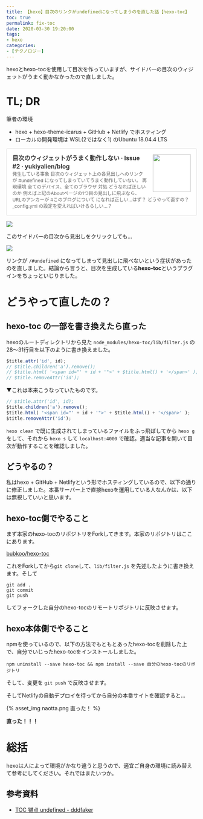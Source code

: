 ```yaml
---
title: 【hexo】目次のリンクがundefinedになってしまうのを直した話【hexo-toc】
toc: true
permalink: fix-toc
date: 2020-03-30 19:20:00
tags:
- hexo
categories:
- [テクノロジー]
---
```


hexoとhexo-tocを使用して目次を作っていますが、サイドバーの目次のウィジェットがうまく動かなかったので直しました。

<!-- toc -->

# TL; DR

筆者の環境

- hexo + hexo-theme-icarus + GitHub + Netlify でホスティング
- ローカルの開発環境は WSL(2ではなく1) のUbuntu 18.04.4 LTS

<div class="blogcardfu" style="width:auto;max-width:9999px;border:1px solid #E0E0E0;border-radius:3px;margin:10px 0;padding:15px;line-height:1.4;text-align:left;background:#FFFFFF;"><a href="https://github.com/yukiyalien/blog/issues/2" target="_blank" style="display:block;text-decoration:none;"><span class="blogcardfu-image" style="float:right;width:100px;padding:0 0 0 10px;margin:0 0 5px 5px;"><img src="https://images.weserv.nl/?w=100&url=ssl:avatars2.githubusercontent.com/u/36108601?s=400&amp;amp;v=4" width="100" style="width:100%;height:auto;max-height:100px;min-width:0;border:0 none;margin:0;"></span><br style="display:none"><span class="blogcardfu-title" style="font-size:112.5%;font-weight:700;color:#333333;margin:0 0 5px 0;">目次のウィジェットがうまく動作しない · Issue #2 · yukiyalien/blog</span><br><span class="blogcardfu-content" style="font-size:87.5%;font-weight:400;color:#666666;">発生している事象 目次のウィジェット上の各見出しへのリンクが #undefined になってしまっていてうまく動作していない。 再現環境 全てのデバイス、全てのブラウザ 対処 どうなれば正しいのか 例えば上記のAboutページの1つ目の見出しに飛ぶなら、URLのアンカーが #このブログについて になれば正しい…はず？ どうやって直すの？ _config.yml の設定を変えればいけるらしい…？</span><br><span style="clear:both;display:block;overflow:hidden;height:0;">&nbsp;</span></a></div>

![](https://user-images.githubusercontent.com/36108601/77887095-f216b980-72a4-11ea-9576-ac89cfe374ad.png)

このサイドバーの目次から見出しをクリックしても…

![](https://user-images.githubusercontent.com/36108601/77887145-0b1f6a80-72a5-11ea-93b4-682519487f82.png)

リンクが `/#undefined` になってしまって見出しに飛べないという症状があったのを直しました。結論から言うと、目次を生成している**hexo-toc**というプラグインをちょっといじりました。

# どうやって直したの？

## hexo-toc の一部を書き換えたら直った

hexoのルートディレクトリから見た `node_modules/hexo-toc/lib/filter.js` の28～31行目を以下のように書き換えました。

```js
$title.attr('id', id);
// $title.children('a').remove();
// $title.html( '<span id="' + id + '">' + $title.html() + '</span>' );
// $title.removeAttr('id');
```

▼これは本来こうなっていたものです。

```javascript
// $title.attr('id', id);
$title.children('a').remove();
$title.html( '<span id="' + id + '">' + $title.html() + '</span>' );
$title.removeAttr('id');
```

`hexo clean` で既に生成されてしまっているファイルをふっ飛ばしてから `hexo g` をして、それから `hexo s` して `localhost:4000` で確認。適当な記事を開いて目次が動作することを確認しました。

## どうやるの？

私はhexo + GitHub + Netlifyという形でホスティングしているので、以下の通りに修正しました。本番サーバー上で直接hexoを運用している人なんかは、以下は無視していいと思います。

## hexo-toc側でやること

まず本家のhexo-tocのリポジトリをForkしてきます。本家のリポジトリはここにあります。

[<i class="fab fa-github" style="font-size:1em;"></i> bubkoo/hexo-toc](https://github.com/bubkoo/hexo-toc)

これをForkしてから`git clone`して、`lib/filter.js` を先述したように書き換えます。そして

```
git add .
git commit
git push
```

してフォークした自分のhexo-tocのリモートリポジトリに反映させます。

## hexo本体側でやること

npmを使っているので、以下の方法でもともとあったhexo-tocを削除した上で、自分でいじったhexo-tocをインストールしました。

```shell
npm uninstall --save hexo-toc && npm install --save 自分のhexo-tocのリポジトリ
```

そして、変更を `git push` で反映させます。

そしてNetlifyの自動デプロイを待ってから自分の本番サイトを確認すると…

{% asset_img naotta.png 直った！ %}

**直った！！！**

# 総括

hexoは人によって環境がかなり違うと思うので、適宜ご自身の環境に読み替えて参考にしてください。それではまたいつか。

## 参考資料

- [TOC 锚点 undefined - dddfaker]([https://dddfaker.top/2019/06/04/TOC-%E9%94%9A%E7%82%B9-undefined/](https://dddfaker.top/2019/06/04/TOC-锚点-undefined/))

